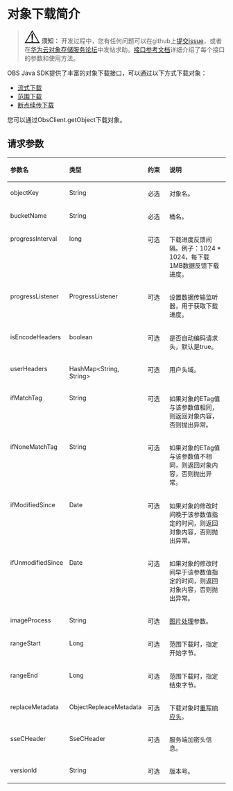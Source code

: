 # 对象下载简介<a name="obs_21_0701"></a>

>![](public_sys-resources/icon-notice.gif) **须知：** 
>开发过程中，您有任何问题可以在github上[提交issue](https://github.com/huaweicloud/huaweicloud-sdk-java-obs/issues)，或者在[华为云对象存储服务论坛](https://bbs.huaweicloud.com/forum/forum-620-1.html)中发帖求助。[接口参考文档](https://obssdk.obs.cn-north-1.myhuaweicloud.com/apidoc/cn/java/index.html)详细介绍了每个接口的参数和使用方法。

OBS Java SDK提供了丰富的对象下载接口，可以通过以下方式下载对象：

-   [流式下载](流式下载.md)
-   [范围下载](范围下载.md)
-   [断点续传下载](断点续传下载.md)

您可以通过ObsClient.getObject下载对象。

## 请求参数<a name="section123091114385"></a>

<a name="table58575812"></a>
<table><thead align="left"><tr id="row9414935"><th class="cellrowborder" valign="top" width="25%" id="mcps1.1.5.1.1"><p id="p24412233"><a name="p24412233"></a><a name="p24412233"></a><strong id="b298383711264"><a name="b298383711264"></a><a name="b298383711264"></a>参数名</strong></p>
</th>
<th class="cellrowborder" valign="top" width="16%" id="mcps1.1.5.1.2"><p id="p31233872"><a name="p31233872"></a><a name="p31233872"></a><strong id="b198343415539"><a name="b198343415539"></a><a name="b198343415539"></a>类型</strong></p>
</th>
<th class="cellrowborder" valign="top" width="15%" id="mcps1.1.5.1.3"><p id="p46915732"><a name="p46915732"></a><a name="p46915732"></a><strong id="b11835184135320"><a name="b11835184135320"></a><a name="b11835184135320"></a>约束</strong></p>
</th>
<th class="cellrowborder" valign="top" width="44%" id="mcps1.1.5.1.4"><p id="p42077948"><a name="p42077948"></a><a name="p42077948"></a><strong id="b18836114118535"><a name="b18836114118535"></a><a name="b18836114118535"></a>说明</strong></p>
</th>
</tr>
</thead>
<tbody><tr id="row133492050112320"><td class="cellrowborder" valign="top" width="25%" headers="mcps1.1.5.1.1 "><p id="p1034915509232"><a name="p1034915509232"></a><a name="p1034915509232"></a>objectKey</p>
</td>
<td class="cellrowborder" valign="top" width="16%" headers="mcps1.1.5.1.2 "><p id="p10349125052310"><a name="p10349125052310"></a><a name="p10349125052310"></a>String</p>
</td>
<td class="cellrowborder" valign="top" width="15%" headers="mcps1.1.5.1.3 "><p id="p193491450152316"><a name="p193491450152316"></a><a name="p193491450152316"></a>必选</p>
</td>
<td class="cellrowborder" valign="top" width="44%" headers="mcps1.1.5.1.4 "><p id="p10349150182316"><a name="p10349150182316"></a><a name="p10349150182316"></a>对象名。</p>
</td>
</tr>
<tr id="row1547612498534"><td class="cellrowborder" valign="top" width="25%" headers="mcps1.1.5.1.1 "><p id="p04761494538"><a name="p04761494538"></a><a name="p04761494538"></a>bucketName</p>
</td>
<td class="cellrowborder" valign="top" width="16%" headers="mcps1.1.5.1.2 "><p id="p84761649195310"><a name="p84761649195310"></a><a name="p84761649195310"></a>String</p>
</td>
<td class="cellrowborder" valign="top" width="15%" headers="mcps1.1.5.1.3 "><p id="p147612492533"><a name="p147612492533"></a><a name="p147612492533"></a>必选</p>
</td>
<td class="cellrowborder" valign="top" width="44%" headers="mcps1.1.5.1.4 "><p id="p94821937513"><a name="p94821937513"></a><a name="p94821937513"></a>桶名。</p>
</td>
</tr>
<tr id="row19277057135412"><td class="cellrowborder" valign="top" width="25%" headers="mcps1.1.5.1.1 "><p id="p927713578543"><a name="p927713578543"></a><a name="p927713578543"></a>progressInterval</p>
</td>
<td class="cellrowborder" valign="top" width="16%" headers="mcps1.1.5.1.2 "><p id="p13277145715547"><a name="p13277145715547"></a><a name="p13277145715547"></a>long</p>
</td>
<td class="cellrowborder" valign="top" width="15%" headers="mcps1.1.5.1.3 "><p id="p20277175718547"><a name="p20277175718547"></a><a name="p20277175718547"></a>可选</p>
</td>
<td class="cellrowborder" valign="top" width="44%" headers="mcps1.1.5.1.4 "><p id="p1157210348443"><a name="p1157210348443"></a><a name="p1157210348443"></a>下载进度反馈间隔。例子：1024 * 1024，每下载1MB数据反馈下载进度。</p>
</td>
</tr>
<tr id="row177091140155516"><td class="cellrowborder" valign="top" width="25%" headers="mcps1.1.5.1.1 "><p id="p107099406555"><a name="p107099406555"></a><a name="p107099406555"></a>progressListener</p>
</td>
<td class="cellrowborder" valign="top" width="16%" headers="mcps1.1.5.1.2 "><p id="p97098409551"><a name="p97098409551"></a><a name="p97098409551"></a>ProgressListener</p>
</td>
<td class="cellrowborder" valign="top" width="15%" headers="mcps1.1.5.1.3 "><p id="p1570984075515"><a name="p1570984075515"></a><a name="p1570984075515"></a>可选</p>
</td>
<td class="cellrowborder" valign="top" width="44%" headers="mcps1.1.5.1.4 "><p id="p19588204420438"><a name="p19588204420438"></a><a name="p19588204420438"></a>设置数据传输监听器，用于获取下载进度。</p>
</td>
</tr>
<tr id="row237241115618"><td class="cellrowborder" valign="top" width="25%" headers="mcps1.1.5.1.1 "><p id="p23739119567"><a name="p23739119567"></a><a name="p23739119567"></a>isEncodeHeaders</p>
</td>
<td class="cellrowborder" valign="top" width="16%" headers="mcps1.1.5.1.2 "><p id="p133731619566"><a name="p133731619566"></a><a name="p133731619566"></a>boolean</p>
</td>
<td class="cellrowborder" valign="top" width="15%" headers="mcps1.1.5.1.3 "><p id="p13737195612"><a name="p13737195612"></a><a name="p13737195612"></a>可选</p>
</td>
<td class="cellrowborder" valign="top" width="44%" headers="mcps1.1.5.1.4 "><p id="p1743875184313"><a name="p1743875184313"></a><a name="p1743875184313"></a>是否自动编码请求头，默认是true。</p>
</td>
</tr>
<tr id="row1631148165715"><td class="cellrowborder" valign="top" width="25%" headers="mcps1.1.5.1.1 "><p id="p1631218115713"><a name="p1631218115713"></a><a name="p1631218115713"></a>userHeaders</p>
</td>
<td class="cellrowborder" valign="top" width="16%" headers="mcps1.1.5.1.2 "><p id="p931214835713"><a name="p931214835713"></a><a name="p931214835713"></a>HashMap&lt;String, String&gt;</p>
</td>
<td class="cellrowborder" valign="top" width="15%" headers="mcps1.1.5.1.3 "><p id="p83123817574"><a name="p83123817574"></a><a name="p83123817574"></a>可选</p>
</td>
<td class="cellrowborder" valign="top" width="44%" headers="mcps1.1.5.1.4 "><p id="p431215816576"><a name="p431215816576"></a><a name="p431215816576"></a>用户头域。</p>
</td>
</tr>
<tr id="row840421765312"><td class="cellrowborder" valign="top" width="25%" headers="mcps1.1.5.1.1 "><p id="p7404717125312"><a name="p7404717125312"></a><a name="p7404717125312"></a>ifMatchTag</p>
</td>
<td class="cellrowborder" valign="top" width="16%" headers="mcps1.1.5.1.2 "><p id="p1740412174530"><a name="p1740412174530"></a><a name="p1740412174530"></a>String</p>
</td>
<td class="cellrowborder" valign="top" width="15%" headers="mcps1.1.5.1.3 "><p id="p74041317155314"><a name="p74041317155314"></a><a name="p74041317155314"></a>可选</p>
</td>
<td class="cellrowborder" valign="top" width="44%" headers="mcps1.1.5.1.4 "><p id="p5404717115320"><a name="p5404717115320"></a><a name="p5404717115320"></a>如果对象的ETag值与该参数值相同，则返回对象内容，否则抛出异常。</p>
</td>
</tr>
<tr id="row83885935319"><td class="cellrowborder" valign="top" width="25%" headers="mcps1.1.5.1.1 "><p id="p10381259175319"><a name="p10381259175319"></a><a name="p10381259175319"></a>ifNoneMatchTag</p>
</td>
<td class="cellrowborder" valign="top" width="16%" headers="mcps1.1.5.1.2 "><p id="p3385594539"><a name="p3385594539"></a><a name="p3385594539"></a>String</p>
</td>
<td class="cellrowborder" valign="top" width="15%" headers="mcps1.1.5.1.3 "><p id="p53835914531"><a name="p53835914531"></a><a name="p53835914531"></a>可选</p>
</td>
<td class="cellrowborder" valign="top" width="44%" headers="mcps1.1.5.1.4 "><p id="p53819598535"><a name="p53819598535"></a><a name="p53819598535"></a>如果对象的ETag值与该参数值不相同，则返回对象内容，否则抛出异常。</p>
</td>
</tr>
<tr id="row1388061173916"><td class="cellrowborder" valign="top" width="25%" headers="mcps1.1.5.1.1 "><p id="p158802173918"><a name="p158802173918"></a><a name="p158802173918"></a>ifModifiedSince</p>
</td>
<td class="cellrowborder" valign="top" width="16%" headers="mcps1.1.5.1.2 "><p id="p168801217391"><a name="p168801217391"></a><a name="p168801217391"></a>Date</p>
</td>
<td class="cellrowborder" valign="top" width="15%" headers="mcps1.1.5.1.3 "><p id="p188803111391"><a name="p188803111391"></a><a name="p188803111391"></a>可选</p>
</td>
<td class="cellrowborder" valign="top" width="44%" headers="mcps1.1.5.1.4 "><p id="p7880514399"><a name="p7880514399"></a><a name="p7880514399"></a>如果对象的修改时间晚于该参数值指定的时间，则返回对象内容，否则抛出异常。</p>
</td>
</tr>
<tr id="row19378131585416"><td class="cellrowborder" valign="top" width="25%" headers="mcps1.1.5.1.1 "><p id="p203781715195419"><a name="p203781715195419"></a><a name="p203781715195419"></a>ifUnmodifiedSince</p>
</td>
<td class="cellrowborder" valign="top" width="16%" headers="mcps1.1.5.1.2 "><p id="p237861513545"><a name="p237861513545"></a><a name="p237861513545"></a>Date</p>
</td>
<td class="cellrowborder" valign="top" width="15%" headers="mcps1.1.5.1.3 "><p id="p7378151575414"><a name="p7378151575414"></a><a name="p7378151575414"></a>可选</p>
</td>
<td class="cellrowborder" valign="top" width="44%" headers="mcps1.1.5.1.4 "><p id="p637881513540"><a name="p637881513540"></a><a name="p637881513540"></a>如果对象的修改时间早于该参数值指定的时间，则返回对象内容，否则抛出异常。</p>
</td>
</tr>
<tr id="row6858104018549"><td class="cellrowborder" valign="top" width="25%" headers="mcps1.1.5.1.1 "><p id="p88588404540"><a name="p88588404540"></a><a name="p88588404540"></a>imageProcess</p>
</td>
<td class="cellrowborder" valign="top" width="16%" headers="mcps1.1.5.1.2 "><p id="p1858340135420"><a name="p1858340135420"></a><a name="p1858340135420"></a>String</p>
</td>
<td class="cellrowborder" valign="top" width="15%" headers="mcps1.1.5.1.3 "><p id="p7858154065410"><a name="p7858154065410"></a><a name="p7858154065410"></a>可选</p>
</td>
<td class="cellrowborder" valign="top" width="44%" headers="mcps1.1.5.1.4 "><p id="p08581440175413"><a name="p08581440175413"></a><a name="p08581440175413"></a><a href="https://support.huaweicloud.com/sdk-java-devg-obs/obs_21_0710.html" target="_blank" rel="noopener noreferrer">图片处理</a>参数。</p>
</td>
</tr>
<tr id="row775875305419"><td class="cellrowborder" valign="top" width="25%" headers="mcps1.1.5.1.1 "><p id="p17581053125414"><a name="p17581053125414"></a><a name="p17581053125414"></a>rangeStart</p>
</td>
<td class="cellrowborder" valign="top" width="16%" headers="mcps1.1.5.1.2 "><p id="p37581153135419"><a name="p37581153135419"></a><a name="p37581153135419"></a>Long</p>
</td>
<td class="cellrowborder" valign="top" width="15%" headers="mcps1.1.5.1.3 "><p id="p20758953165412"><a name="p20758953165412"></a><a name="p20758953165412"></a>可选</p>
</td>
<td class="cellrowborder" valign="top" width="44%" headers="mcps1.1.5.1.4 "><p id="p15758553175412"><a name="p15758553175412"></a><a name="p15758553175412"></a>范围下载时，指定开始字节。</p>
</td>
</tr>
<tr id="row173195515513"><td class="cellrowborder" valign="top" width="25%" headers="mcps1.1.5.1.1 "><p id="p1173120553559"><a name="p1173120553559"></a><a name="p1173120553559"></a>rangeEnd</p>
</td>
<td class="cellrowborder" valign="top" width="16%" headers="mcps1.1.5.1.2 "><p id="p137311655145518"><a name="p137311655145518"></a><a name="p137311655145518"></a>Long</p>
</td>
<td class="cellrowborder" valign="top" width="15%" headers="mcps1.1.5.1.3 "><p id="p18731255105518"><a name="p18731255105518"></a><a name="p18731255105518"></a>可选</p>
</td>
<td class="cellrowborder" valign="top" width="44%" headers="mcps1.1.5.1.4 "><p id="p573175520554"><a name="p573175520554"></a><a name="p573175520554"></a>范围下载时，指定结束字节。</p>
</td>
</tr>
<tr id="row177583711563"><td class="cellrowborder" valign="top" width="25%" headers="mcps1.1.5.1.1 "><p id="p375887135619"><a name="p375887135619"></a><a name="p375887135619"></a>replaceMetadata</p>
</td>
<td class="cellrowborder" valign="top" width="16%" headers="mcps1.1.5.1.2 "><p id="p47587775614"><a name="p47587775614"></a><a name="p47587775614"></a>ObjectRepleaceMetadata</p>
</td>
<td class="cellrowborder" valign="top" width="15%" headers="mcps1.1.5.1.3 "><p id="p177581274564"><a name="p177581274564"></a><a name="p177581274564"></a>可选</p>
</td>
<td class="cellrowborder" valign="top" width="44%" headers="mcps1.1.5.1.4 "><p id="p157581714562"><a name="p157581714562"></a><a name="p157581714562"></a>下载对象时<a href="https://support.huaweicloud.com/sdk-java-devg-obs/obs_21_0706.html" target="_blank" rel="noopener noreferrer">重写响应头</a>。</p>
</td>
</tr>
<tr id="row735841635710"><td class="cellrowborder" valign="top" width="25%" headers="mcps1.1.5.1.1 "><p id="p1358111625711"><a name="p1358111625711"></a><a name="p1358111625711"></a>sseCHeader</p>
</td>
<td class="cellrowborder" valign="top" width="16%" headers="mcps1.1.5.1.2 "><p id="p1535871625711"><a name="p1535871625711"></a><a name="p1535871625711"></a>SseCHeader</p>
</td>
<td class="cellrowborder" valign="top" width="15%" headers="mcps1.1.5.1.3 "><p id="p935831611572"><a name="p935831611572"></a><a name="p935831611572"></a>可选</p>
</td>
<td class="cellrowborder" valign="top" width="44%" headers="mcps1.1.5.1.4 "><p id="p935881617571"><a name="p935881617571"></a><a name="p935881617571"></a>服务端加密头信息。</p>
</td>
</tr>
<tr id="row8917119587"><td class="cellrowborder" valign="top" width="25%" headers="mcps1.1.5.1.1 "><p id="p591216585"><a name="p591216585"></a><a name="p591216585"></a>versionId</p>
</td>
<td class="cellrowborder" valign="top" width="16%" headers="mcps1.1.5.1.2 "><p id="p69151135812"><a name="p69151135812"></a><a name="p69151135812"></a>String</p>
</td>
<td class="cellrowborder" valign="top" width="15%" headers="mcps1.1.5.1.3 "><p id="p169181115814"><a name="p169181115814"></a><a name="p169181115814"></a>可选</p>
</td>
<td class="cellrowborder" valign="top" width="44%" headers="mcps1.1.5.1.4 "><p id="p19121105816"><a name="p19121105816"></a><a name="p19121105816"></a>版本号。</p>
</td>
</tr>
</tbody>
</table>

